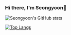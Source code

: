 ### Hi there, I'm Seongyoon👋

<!--
**Seongyoon-Jung/Seongyoon-Jung** is a ✨ _special_ ✨ repository because its `README.md` (this file) appears on your GitHub profile.

Here are some ideas to get you started:

- 🔭 I’m currently working on ...
- 🌱 I’m currently learning ...
- 👯 I’m looking to collaborate on ...
- 🤔 I’m looking for help with ...
- 💬 Ask me about ...
- 📫 How to reach me: ...
- 😄 Pronouns: ...
- ⚡ Fun fact: ...
-->




![Seongyoon's GitHub stats](https://github-readme-stats.vercel.app/api?username=Seongyoon-Jung&show_icons=true&theme=city_lights)

[![Top Langs](https://github-readme-stats.vercel.app/api/top-langs/?username=Seongyoon-Jung&layout=compact)](https://github.com/Seongyoon-Jung/github-readme-stats)
